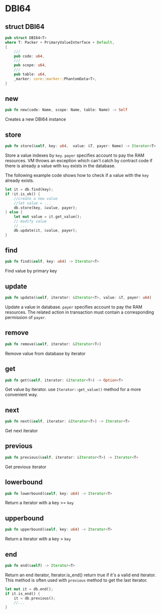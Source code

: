# DBI64

## struct DBI64

```rust
pub struct DBI64<T>
where T: Packer + PrimaryValueInterface + Default,
{
    ///
    pub code: u64,
    ///
    pub scope: u64,
    ///
    pub table: u64,
    _marker: core::marker::PhantomData<T>,
}
```

## new

```rust
pub fn new(code: Name, scope: Name, table: Name) -> Self
```

Creates a new DBI64 instance

## store

```rust
pub fn store(&self, key: u64,  value: &T, payer: Name) -> Iterator<T>
```

Store a value indexes by `key`. `payer` specifies account to pay the RAM resources.
VM throws an exception which can't catch by contract code if there is already a value with `key` exists in the database.

The following example code shows how to check if a value with the `key` already exists.

```rust
let it = db.find(key);
if !it.is_ok() {
    //create a new value
    //let value = ...
    db.store(key, &value, payer);
} else {
    let mut value = it.get_value();
    // modify value
    // ...
    db.update(it, &value, payer);
}
```


## find

```rust
pub fn find(&self, key: u64) -> Iterator<T>
```

Find value by primary key


## update

```rust
pub fn update(&self, iterator: &Iterator<T>, value: &T, payer: u64)
```

Update a value in database.
`payer` specifies account to pay the RAM resources. 
The related action in transaction must contain a corresponding permission of `payer`.

## remove

```rust
pub fn remove(&self, iterator: &Iterator<T>)
```

Remove value from database by iterator

## get

```rust
pub fn get(&self, iterator: &Iterator<T>) -> Option<T>
```

Get value by iterator. use `Iterator::get_value()` method for a more convenient way.

## next
```rust
pub fn next(&self, iterator: &Iterator<T>) -> Iterator<T>
```

Get next iterator

## previous

```rust
pub fn previous(&self, iterator: &Iterator<T>) -> Iterator<T>
```

Get previous iterator

## lowerbound

```rust
pub fn lowerbound(&self, key: u64) -> Iterator<T>
```

Return a iterator with a key >= `key`

## upperbound

```rust
pub fn upperbound(&self, key: u64) -> Iterator<T>
```

Return a iterator with a key > `key`

## end

```rust
pub fn end(&self) -> Iterator<T>
```

Return an end iterator, Iterator.is_end() return true if it's a valid end iterator.
This method is often used with `previous` method to get the last iterator.

```rust
let mut it = db.end();
if it.is_end() {
    it = db.previous();
    //...
}
```

